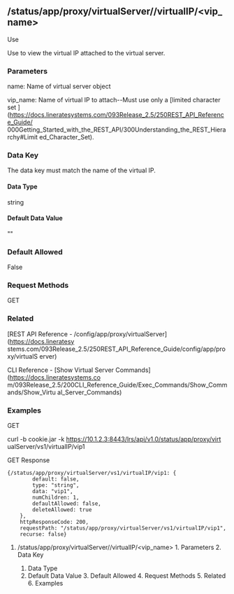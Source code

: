 ## /status/app/proxy/virtualServer/<name>/virtualIP/<vip_name>

Use

Use to view the virtual IP attached to the virtual server.

### Parameters

name: Name of virtual server object

vip_name: Name of virtual IP to attach--Must use only a [limited character set
](https://docs.lineratesystems.com/093Release_2.5/250REST_API_Reference_Guide/
000Getting_Started_with_the_REST_API/300Understanding_the_REST_Hierarchy#Limit
ed_Character_Set).

### Data Key

The data key must match the name of the virtual IP.

#### Data Type

string

#### Default Data Value

""

### Default Allowed

False

### Request Methods

GET

### Related

[REST API Reference - /config/app/proxy/virtualServer](https://docs.lineratesy
stems.com/093Release_2.5/250REST_API_Reference_Guide/config/app/proxy/virtualS
erver)

CLI Reference - [Show Virtual Server Commands](https://docs.lineratesystems.co
m/093Release_2.5/200CLI_Reference_Guide/Exec_Commands/Show_Commands/Show_Virtu
al_Server_Commands)

### Examples

GET

curl -b cookie.jar -k https://10.1.2.3:8443/lrs/api/v1.0/status/app/proxy/virt
ualServer/vs1/virtualIP/vip1

GET Response

    
    
    {/status/app/proxy/virtualServer/vs1/virtualIP/vip1: {
            default: false,
            type: "string",
            data: "vip1",
            numChildren: 1,
            defaultAllowed: false,
            deleteAllowed: true
        },
        httpResponseCode: 200,
        requestPath: "/status/app/proxy/virtualServer/vs1/virtualIP/vip1",
        recurse: false}
    

  1. /status/app/proxy/virtualServer/<name>/virtualIP/<vip_name>
    1. Parameters
    2. Data Key
      1. Data Type
      2. Default Data Value
    3. Default Allowed
    4. Request Methods
    5. Related
    6. Examples

